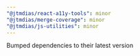 ```yaml
---
"@jtmdias/react-a11y-tools": minor
"@jtmdias/merge-coverage": minor
"@jtmdias/js-utilities": minor
---
```


Bumped dependencies to their latest version
